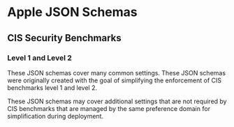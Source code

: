 # Apple JSON Schemas
## CIS Security Benchmarks 
### Level 1 and Level 2

These JSON schemas cover many common settings. These JSON schemas were originally created with the goal of simplifying the enforcement of CIS benchmarks level 1 and level 2.

These JSON schemas may cover additional settings that are not required by CIS benchmarks that are managed by the same preference domain for simplification during deployment.
